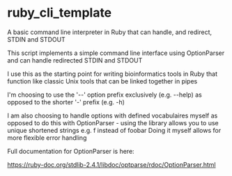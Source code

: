 # ruby_cli_template
A basic command line interpreter in Ruby that can handle, and redirect, STDIN and STDOUT

This script implements a simple command line interface using OptionParser
and can handle redirected STDIN and STDOUT

I use this as the starting point for writing bioinformatics tools in Ruby that
function like classic Unix tools that can be linked together in pipes

I'm choosing to use the '--' option prefix exclusively (e.g. --help) as opposed to the
shorter '-' prefix (e.g. -h)

I am also choosing to handle options with defined vocabulaires myself as opposed to
do this with OptionParser - using the library allows you to use unique shortened
strings e.g. f instead of foobar
Doing it myself allows for more flexible error handling

Full documentation for OptionParser is here:

https://ruby-doc.org/stdlib-2.4.1/libdoc/optparse/rdoc/OptionParser.html
